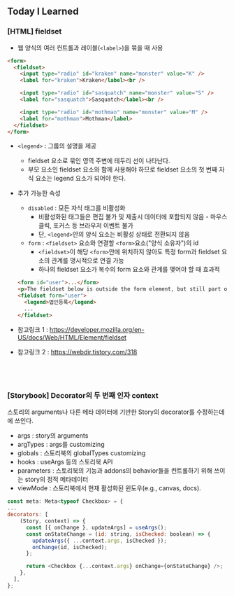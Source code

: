 ## Today I Learned

### [HTML] fieldset

- 웹 양식의 여러 컨트롤과 레이블(`<label>`)을 묶을 때 사용

```html
<form>
  <fieldset>
    <input type="radio" id="kraken" name="monster" value="K" />
    <label for="kraken">Kraken</label><br />

    <input type="radio" id="sasquatch" name="monster" value="S" />
    <label for="sasquatch">Sasquatch</label><br />

    <input type="radio" id="mothman" name="monster" value="M" />
    <label for="mothman">Mothman</label>
  </fieldset>
</form>
```

- `<legend>` : 그룹의 설명을 제공

  - fieldset 요소로 묶인 영역 주변에 테두리 선이 나타난다.
  - 부모 요소인 fieldset 요소와 함께 사용해야 하므로 fieldset 요소의 첫 번째 자식 요소는 legend 요소가 되어야 한다.

- 추가 가능한 속성

  - `disabled` : 모든 자식 태그를 비활성화
    - 비활성화된 태그들은 편집 불가 및 제출시 데이터에 포함되지 않음 - 마우스 클릭, 포커스 등 브라우저 이벤트 불가
    - 단, `<legend>`안의 양식 요소는 비활성 상태로 전환되지 않음
  - `form` : `<fieldset>` 요소와 연결할 `<form>`요소("양식 소유자")의 id
    - `<fieldset>`이 해당 `<form>`안에 위치하지 않아도 특정 form과 fieldset 요소의 관계를 명시적으로 연결 가능
    - 하나의 fieldset 요소가 복수의 form 요소와 관계를 맺어야 할 때 효과적

  ```html
  <form id="user">...</form>
  <p>The fieldset below is outside the form element, but still part of the form</p>
  <fieldset form="user">
    <legend>법인등록</legend>
    ...
  </fieldset>
  ```

- 참고링크 1 : https://developer.mozilla.org/en-US/docs/Web/HTML/Element/fieldset
- 참고링크 2 : https://webdir.tistory.com/318

## <br />

### [Storybook] Decorator의 두 번째 인자 context

스토리의 arguments나 다른 메타 데이터에 기반한 Story의 decorator를 수정하는데에 쓰인다.

- args : story의 arguments
- argTypes : args를 customizing
- globals : 스토리북의 globalTypes customizing
- hooks : useArgs 등의 스토리북 API
- parameters : 스토리북의 기능과 addons의 behavior들을 컨트롤하기 위해 쓰이는 story의 정적 메타데이터
- viewMode : 스토리북에서 현재 활성화된 윈도우(e.g., canvas, docs).

```javascript
const meta: Meta<typeof Checkbox> = {
...
decorators: [
    (Story, context) => {
      const [{ onChange }, updateArgs] = useArgs();
      const onStateChange = (id: string, isChecked: boolean) => {
        updateArgs({ ...context.args, isChecked });
        onChange(id, isChecked);
      };

      return <Checkbox {...context.args} onChange={onStateChange} />;
    },
  ],
};
```
